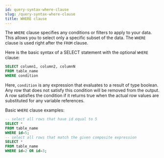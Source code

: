 ```yaml
---
id: query-syntax-where-clause
slug: /query-syntax-where-clause
title: WHERE clause
---
```


The `WHERE` clause specifies any conditions or filters to apply to your data. This allows you to select only a specific subset of the data. The `WHERE` clause is used right after the `FROM` clause.

Here is the basic syntax of a SELECT statement with the optional `WHERE` clause:

```sql
SELECT column1, column2, columnN
FROM table_name
WHERE condition
```

Here, `condition` is any expression that evaluates to a result of type boolean. Any row that does not satisfy this condition will be removed from the output. A row satisfies the condition if it returns true when the actual row values are substituted for any variable references.

Basic `WHERE` clause examples:

```sql
-- select all rows that have id equal to 5
SELECT *
FROM table_name
WHERE id=5;
-- select all rows that match the given composite expression
SELECT *
FROM table_name
WHERE id=2 OR id=3;
```

<!-- Syntax diagram:

import rr from '@theme/RailroadDiagram'


export const svg = rr.Diagram(
rr.Stack(
   rr.Sequence(
      rr.Terminal('WHERE'),
      rr.NonTerminal('expression')
   ),      
)
);

<drawer SVG={svg} /> -->